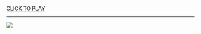 
<a href="https://premium76.site?title=customize_your_own_car_game_unblocked&ref=13M">CLICK TO PLAY</a></h3>
<hr>

<a href="https://premium76.site?title=customize_your_own_car_game_unblocked&ref=13M"><img src="https://clearcache.store/games.png"></a>


